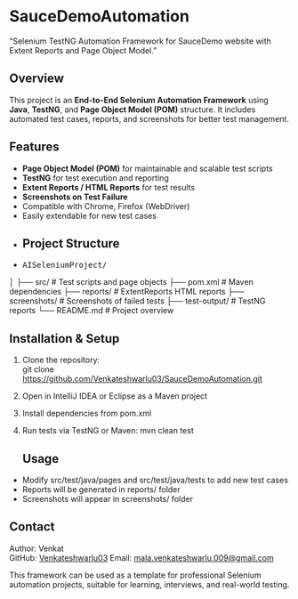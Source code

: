 # SauceDemoAutomation
“Selenium TestNG Automation Framework for SauceDemo website with Extent Reports and Page Object Model.”
## Overview
This project is an **End-to-End Selenium Automation Framework** using **Java**, **TestNG**, and **Page Object Model (POM)** structure. It includes automated test cases, reports, and screenshots for better test management. 
## Features
- **Page Object Model (POM)** for maintainable and scalable test scripts  
- **TestNG** for test execution and reporting  
- **Extent Reports / HTML Reports** for test results  
- **Screenshots on Test Failure**  
- Compatible with Chrome, Firefox (WebDriver)  
- Easily extendable for new test cases
- ## Project Structure
- <pre>AISeleniumProject/
│
├── src/ # Test scripts and page objects
├── pom.xml # Maven dependencies
├── reports/ # ExtentReports HTML reports
├── screenshots/ # Screenshots of failed tests
├── test-output/ # TestNG reports
└── README.md # Project overview</pre>
## Installation & Setup
1. Clone the repository:  
   git clone https://github.com/Venkateshwarlu03/SauceDemoAutomation.git

2. Open in IntelliJ IDEA or Eclipse as a Maven project  

3. Install dependencies from pom.xml  

4. Run tests via TestNG or Maven:
   mvn clean test
   ## Usage
- Modify src/test/java/pages and src/test/java/tests to add new test cases  
- Reports will be generated in reports/ folder  
- Screenshots will appear in screenshots/ folder
## Contact
Author: Venkat  
GitHub: [Venkateshwarlu03](https://github.com/Venkateshwarlu03)
Email: mala.venkateshwarlu.009@gmail.com

This framework can be used as a template for professional Selenium automation projects, suitable for learning, interviews, and real-world testing.

